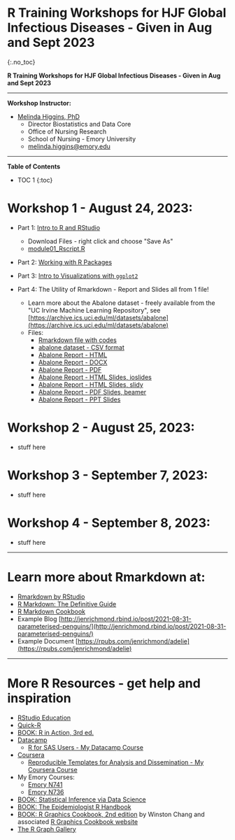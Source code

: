 # R Training Workshops for HJF Global Infectious Diseases - Given in Aug and Sept 2023
{:.no_toc}

**R Training Workshops for HJF Global Infectious Diseases - Given in Aug and Sept 2023**

-----

**Workshop Instructor:**

* [Melinda Higgins, PhD](https://melindahiggins.netlify.app/)
    - Director Biostatistics and Data Core
    - Office of Nursing Research
    - School of Nursing - Emory University
    - [melinda.higgins@emory.edu](mailto:melinda.higgins@emory.edu)

-----

**Table of Contents**

* TOC 1
{:toc}

# Workshop 1 - August 24, 2023:

* Part 1: [Intro to R and RStudio](https://melindahiggins2000.github.io/HJF_GSchluck_Lecture_01122023/HJF_Rworkshop_12Jan2023_pt1.html)
    - Download Files - right click and choose "Save As"
    - [module01_Rscript.R](https://raw.githubusercontent.com/melindahiggins2000/RWorkshops_HJFGlobal_AugSept2023/main/module01_Rscript.R)

* Part 2: [Working with R Packages](https://melindahiggins2000.github.io/HJF_GSchluck_Lecture_01122023/HJF_Rworkshop_12Jan2023_pt2.html)

* Part 3: [Intro to Visualizations with `ggplot2`](https://melindahiggins2000.github.io/HJF_GSchluck_Lecture_01122023/HJF_Rworkshop_12Jan2023_pt3.html)

* Part 4: The Utility of Rmarkdown - Report and Slides all from 1 file!
    - Learn more about the Abalone dataset - freely available from the "UC Irvine Machine Learning Repository", see  [https://archive.ics.uci.edu/ml/datasets/abalone](https://archive.ics.uci.edu/ml/datasets/abalone)
    - Files:
        - [Rmarkdown file with codes](https://melindahiggins2000.github.io/HJF_GSchluck_Lecture_01122023/AbaloneReport_v1.Rmd)
        - [abalone dataset - CSV format](https://melindahiggins2000.github.io/HJF_GSchluck_Lecture_01122023/abalone.csv)
        - [Abalone Report - HTML](https://melindahiggins2000.github.io/HJF_GSchluck_Lecture_01122023/AbaloneReport_v1.html)
        - [Abalone Report - DOCX](https://melindahiggins2000.github.io/HJF_GSchluck_Lecture_01122023/AbaloneReport_v1.docx)
        - [Abalone Report - PDF](https://melindahiggins2000.github.io/HJF_GSchluck_Lecture_01122023/AbaloneReport_v1.pdf)
        - [Abalone Report - HTML Slides, ioslides](https://melindahiggins2000.github.io/HJF_GSchluck_Lecture_01122023/Abalone_ioslides_v1.html)
        - [Abalone Report - HTML Slides, slidy](https://melindahiggins2000.github.io/HJF_GSchluck_Lecture_01122023/Abalone_slidy_v1.html)
        - [Abalone Report - PDF Slides, beamer](https://melindahiggins2000.github.io/HJF_GSchluck_Lecture_01122023/Abalone_beamer_slides_v1.pdf)
        - [Abalone Report - PPT Slides](https://melindahiggins2000.github.io/HJF_GSchluck_Lecture_01122023/Abalone_PPTslides_v1.pptx)

# Workshop 2 - August 25, 2023:

* stuff here

# Workshop 3 - September 7, 2023:

* stuff here

# Workshop 4 - September 8, 2023:

* stuff here

-----

# Learn more about Rmarkdown at:

* [Rmarkdown by RStudio](https://rmarkdown.rstudio.com/)
* [R Markdown: The Definitive Guide](https://bookdown.org/yihui/rmarkdown/)
* [R Markdown Cookbook](https://bookdown.org/yihui/rmarkdown-cookbook/)
* Example Blog [http://jenrichmond.rbind.io/post/2021-08-31-parameterised-penguins/](http://jenrichmond.rbind.io/post/2021-08-31-parameterised-penguins/)
* Example Document [https://rpubs.com/jenrichmond/adelie](https://rpubs.com/jenrichmond/adelie)

-----

# More R Resources - get help and inspiration

* [RStudio Education](https://education.rstudio.com/)
* [Quick-R](https://www.statmethods.net/)
* [BOOK: R in Action, 3rd ed.](https://www.manning.com/books/r-in-action-third-edition)
* [Datacamp](https://www.datacamp.com/)
    * [R for SAS Users - My Datacamp Course](https://www.datacamp.com/courses/r-for-sas-users)
* [Coursera](https://www.coursera.org/)
    * [Reproducible Templates for Analysis and Dissemination - My Coursera Course](https://www.coursera.org/learn/reproducible-templates-analysis)
* My Emory Courses:
    * [Emory N741](https://melindahiggins2000.github.io/N741bigdata/)
    * [Emory N736](https://melindahiggins2000.github.io/N736/)
* [BOOK: Statistical Inference via Data Science](https://moderndive.com/)
* [BOOK: The Epidemiologist R Handbook](https://epirhandbook.com/en/index.html)
* [BOOK: R Graphics Cookbook, 2nd edition](https://r-graphics.org/) by Winston Chang and associated [R Graphics Cookbook website]( http://www.cookbook-r.com/Graphs/)
* [The R Graph Gallery](https://r-graph-gallery.com/)


